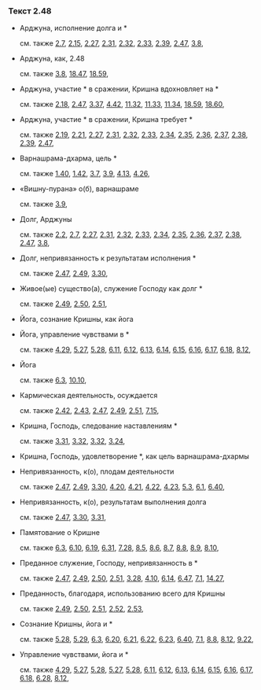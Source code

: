 ### Текст 2.48
	
- Арджуна, исполнение долга и \*

	см. также  [2.7](../02/0207.md),  [2.15](../02/0215.md),  [2.27](../02/0227.md),  [2.31](../02/0231.md),  [2.32](../02/0232.md),  [2.33](../02/0233.md),  [2.39](../02/0239.md),  [2.47](../02/0247.md),  [3.8](../03/0308.md), 
	
- Арджуна, как, 2.48

	см. также  [3.8](../03/0308.md),  [18.47](../18/1847.md),  [18.59](../18/1859.md), 
	
- Арджуна, участие \* в сражении, Кришна вдохновляет на \*

	см. также  [2.18](../02/0218.md),  [2.47](../02/0247.md),  [3.37](../03/0337.md),  [4.42](../04/0442.md),  [11.32](../11/1132.md),  [11.33](../11/1133.md),  [11.34](../11/1134.md),  [18.59](../18/1859.md),  [18.60](../18/1860.md), 
	
- Арджуна, участие \* в сражении, Кришна требует \*

	см. также  [2.19](../02/0219.md),  [2.21](../02/0221.md),  [2.27](../02/0227.md),  [2.31](../02/0231.md),  [2.32](../02/0232.md),  [2.33](../02/0233.md),  [2.34](../02/0234.md),  [2.35](../02/0235.md),  [2.36](../02/0236.md),  [2.37](../02/0237.md),  [2.38](../02/0238.md),  [2.39](../02/0239.md),  [2.47](../02/0247.md), 
	
- Варнашрама-дхарма, цель \*

	см. также  [1.40](../01/0140.md),  [1.42](../01/0142.md),  [3.7](../03/0307.md),  [3.9](../03/0309.md),  [4.13](../04/0413.md),  [4.26](../04/0426.md), 
	
- «Вишну-пурана» о(б), варнашраме

	см. также  [3.9](../03/0309.md), 
	
- Долг, Арджуны

	см. также  [2.2](../02/0202.md),  [2.7](../02/0207.md),  [2.27](../02/0227.md),  [2.31](../02/0231.md),  [2.32](../02/0232.md),  [2.33](../02/0233.md),  [2.34](../02/0234.md),  [2.35](../02/0235.md),  [2.36](../02/0236.md),  [2.37](../02/0237.md),  [2.38](../02/0238.md),  [2.47](../02/0247.md),  [3.8](../03/0308.md), 
	
- Долг, непривязанность к результатам исполнения \*

	см. также  [2.47](../02/0247.md),  [2.49](../02/0249.md),  [3.30](../03/0330.md), 
	
- Живое(ые) существо(а), служение Господу как долг \*

	см. также  [2.49](../02/0249.md),  [2.50](../02/0250.md),  [2.51](../02/0251.md), 
	
- Йога, сознание Кришны, как йога

	
- Йога, управление чувствами в \*

	см. также  [4.29](../04/0429.md),  [5.27](../05/0527.md),  [5.28](../05/0528.md),  [6.11](../06/0611.md),  [6.12](../06/0612.md),  [6.13](../06/0613.md),  [6.14](../06/0614.md),  [6.15](../06/0615.md),  [6.16](../06/0616.md),  [6.17](../06/0617.md),  [6.18](../06/0618.md),  [8.12](../08/0812.md), 
	
- Йога

	см. также  [6.3](../06/0603.md),  [10.10](../10/1010.md), 
	
- Кармическая деятельность, осуждается

	см. также  [2.42](../02/0242.md),  [2.43](../02/0243.md),  [2.47](../02/0247.md),  [2.49](../02/0249.md),  [2.51](../02/0251.md),  [7.15](../07/0715.md), 
	
- Кришна, Господь, следование наставлениям \*

	см. также  [3.31](../03/0331.md),  [3.32](../03/0332.md),  [3.32](../03/0332.md),  [3.24](../03/0324.md), 
	
- Кришна, Господь, удовлетворение \*, как цель варнашрама-дхармы

	
- Непривязанность, к(о), плодам деятельности

	см. также  [2.47](../02/0247.md),  [2.49](../02/0249.md),  [3.30](../03/0330.md),  [4.20](../04/0420.md),  [4.21](../04/0421.md),  [4.22](../04/0422.md),  [4.23](../04/0423.md),  [5.3](../05/0503.md),  [6.1](../06/0601.md),  [6.40](../06/0640.md), 
	
- Непривязанность, к(о), результатам выполнения долга

	см. также  [2.47](../02/0247.md),  [3.30](../03/0330.md),  [3.31](../03/0331.md), 
	
- Памятование о Кришне

	см. также  [6.3](../06/0603.md),  [6.10](../06/0610.md),  [6.19](../06/0619.md),  [6.31](../06/0631.md),  [7.28](../07/0728.md),  [8.5](../08/0805.md),  [8.6](../08/0806.md),  [8.7](../08/0807.md),  [8.8](../08/0808.md),  [8.9](../08/0809.md),  [8.10](../08/0810.md), 
	
- Преданное служение, Господу, непривязанность в \*

	см. также  [2.47](../02/0247.md),  [2.49](../02/0249.md),  [2.50](../02/0250.md),  [2.51](../02/0251.md),  [3.28](../03/0328.md),  [4.10](../04/0410.md),  [6.14](../06/0614.md),  [6.47](../06/0647.md),  [7.1](../07/0701.md),  [14.27](../14/1427.md), 
	
- Преданность, благодаря, использованию всего для Кришны

	см. также  [2.49](../02/0249.md),  [2.50](../02/0250.md),  [2.51](../02/0251.md),  [2.52](../02/0252.md),  [2.53](../02/0253.md), 
	
- Сознание Кришны, йога и \*

	см. также  [5.28](../05/0528.md),  [5.29](../05/0529.md),  [6.3](../06/0603.md),  [6.20](../06/0620.md),  [6.21](../06/0621.md),  [6.22](../06/0622.md),  [6.23](../06/0623.md),  [6.40](../06/0640.md),  [7.1](../07/0701.md),  [8.8](../08/0808.md),  [8.12](../08/0812.md),  [9.22](../09/0922.md), 
	
- Управление чувствами, йога и \*

	см. также  [4.29](../04/0429.md),  [5.27](../05/0527.md),  [5.28](../05/0528.md),  [5.27](../05/0527.md),  [5.28](../05/0528.md),  [6.11](../06/0611.md),  [6.12](../06/0612.md),  [6.13](../06/0613.md),  [6.14](../06/0614.md),  [6.15](../06/0615.md),  [6.16](../06/0616.md),  [6.17](../06/0617.md),  [6.18](../06/0618.md),  [6.28](../06/0628.md),  [8.12](../08/0812.md), 

